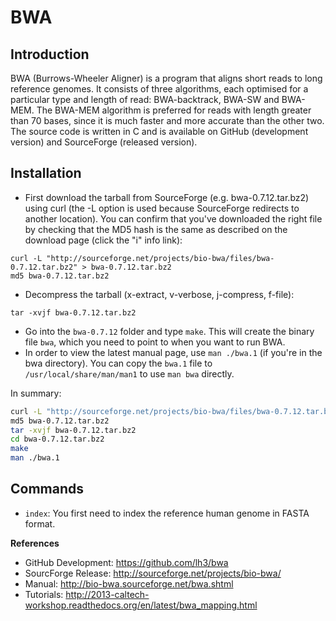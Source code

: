 BWA
===

## Introduction
BWA (Burrows-Wheeler Aligner) is a program that aligns short reads
to long reference genomes. It consists of three algorithms, each
optimised for a particular type and length of read: BWA-backtrack, BWA-SW
and BWA-MEM. The BWA-MEM algorithm is preferred for reads with length greater
than 70 bases, since it is much faster and more accurate than the other two.
The source code is written in C and is available on GitHub (development
version) and SourceForge (released version).

## Installation
* First download the tarball from SourceForge (e.g. bwa-0.7.12.tar.bz2) using
curl (the -L option is used because SourceForge redirects to another location).
You can confirm that you've downloaded the right file by checking that
the MD5 hash is the same as described on the download page (click the "i" info
link):

```
curl -L "http://sourceforge.net/projects/bio-bwa/files/bwa-0.7.12.tar.bz2" > bwa-0.7.12.tar.bz2
md5 bwa-0.7.12.tar.bz2
```

* Decompress the tarball (x-extract, v-verbose, j-compress, f-file):

```
tar -xvjf bwa-0.7.12.tar.bz2
```

* Go into the `bwa-0.7.12` folder and type `make`. This will create the binary
file `bwa`, which you need to point to when you want to run BWA.
* In order to view the latest manual page, use `man ./bwa.1` (if you're in the
bwa directory). You can copy the `bwa.1` file to `/usr/local/share/man/man1` to
use `man bwa` directly.

In summary:

```bash
curl -L "http://sourceforge.net/projects/bio-bwa/files/bwa-0.7.12.tar.bz2" > bwa-0.7.12.tar.bz2
md5 bwa-0.7.12.tar.bz2
tar -xvjf bwa-0.7.12.tar.bz2
cd bwa-0.7.12.tar.bz2
make
man ./bwa.1
```

## Commands
* `index`: You first need to index the reference human genome in FASTA format.


**References**

* GitHub Development: <https://github.com/lh3/bwa>
* SourcForge Release: <http://sourceforge.net/projects/bio-bwa/>
* Manual: <http://bio-bwa.sourceforge.net/bwa.shtml>
* Tutorials: <http://2013-caltech-workshop.readthedocs.org/en/latest/bwa_mapping.html>
